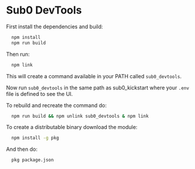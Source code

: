
# Sub0 DevTools

First install the dependencies and build:

```bash
  npm install
  npm run build
```

Then run:

```bash
  npm link
```

This will create a command available in your PATH called ```sub0_devtools```.

Now run ```sub0_devtools``` in the same path as sub0_kickstart where your ```.env``` file is defined to see the UI.

To rebuild and recreate the command do:

```bash
  npm run build && npm unlink sub0_devtools & npm link
```

To create a distributable binary download the module:

```bash
  npm install -g pkg
```

And then do:

```bash
  pkg package.json
```
